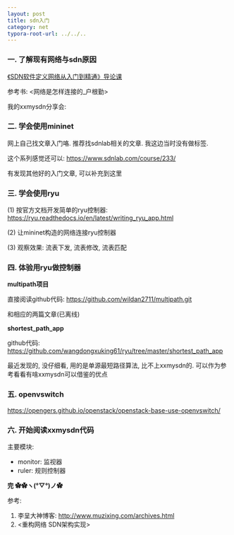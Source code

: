 ```yaml
---
layout: post
title: sdn入门
category: net
typora-root-url: ../../..
---
```


### 一. 了解现有网络与sdn原因

[《SDN软件定义网络从入门到精通》导论课](https://mp.weixin.qq.com/s?__biz=MjM5MTM3MzIzMg==&mid=209513316&idx=1&sn=e5dbd9a2ccccb88d0ee5c4d5790699c1#rd)

参考书: <网络是怎样连接的_户根勤>

我的xxmysdn分享会: 



### 二. 学会使用mininet

网上自己找文章入门咯. 推荐找sdnlab相关的文章. 我这边当时没有做标签.

这个系列感觉还可以: https://www.sdnlab.com/course/233/

有发现其他好的入门文章, 可以补充到这里



### 三. 学会使用ryu

(1) 按官方文档开发简单的ryu控制器: https://ryu.readthedocs.io/en/latest/writing_ryu_app.html

(2) 让mininet构造的网络连接ryu控制器

(3) 观察效果: 流表下发, 流表修改, 流表匹配



### 四. 体验用ryu做控制器

**multipath项目**

直接阅读github代码: https://github.com/wildan2711/multipath.git

和相应的两篇文章(已离线)

**shortest_path_app**

github代码: https://github.com/wangdongxuking61/ryu/tree/master/shortest_path_app

最近发现的, 没仔细看, 用的是单源最短路径算法, 比不上xxmysdn的. 可以作为参考看看有啥xxmysdn可以借鉴的优点



### 五. openvswitch

https://opengers.github.io/openstack/openstack-base-use-openvswitch/



### 六. 开始阅读xxmysdn代码

主要模块:

* monitor: 监视器
* ruler: 规则控制器



**完 ✿✿ヽ(°▽°)ノ✿**



参考:

1. 李呈大神博客: http://www.muzixing.com/archives.html
2. <重构网络  SDN架构实现>
